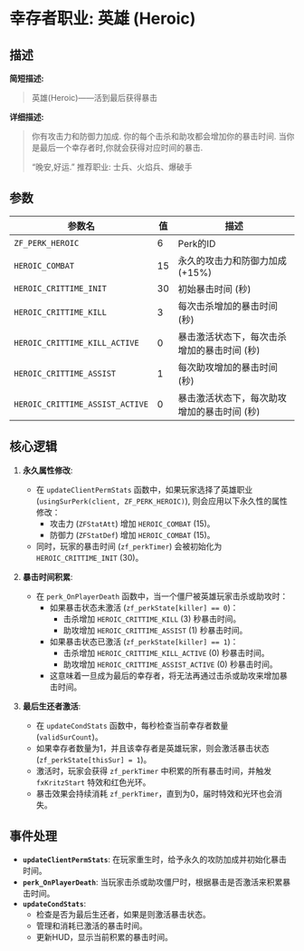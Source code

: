 # 幸存者职业: 英雄 (Heroic)

## 描述

**简短描述:**
> 英雄(Heroic)——活到最后获得暴击

**详细描述:**
> 你有攻击力和防御力加成. 
> 你的每个击杀和助攻都会增加你的暴击时间. 
> 当你是最后一个幸存者时,你就会获得对应时间的暴击. 
> 
> “晚安,好运.” 
> 推荐职业: 士兵、火焰兵、爆破手

## 参数

| 参数名 | 值 | 描述 |
| --- | --- | --- |
| `ZF_PERK_HEROIC` | 6 | Perk的ID |
| `HEROIC_COMBAT` | 15 | 永久的攻击力和防御力加成 (+15%) |
| `HEROIC_CRITTIME_INIT` | 30 | 初始暴击时间 (秒) |
| `HEROIC_CRITTIME_KILL` | 3 | 每次击杀增加的暴击时间 (秒) |
| `HEROIC_CRITTIME_KILL_ACTIVE` | 0 | 暴击激活状态下，每次击杀增加的暴击时间 (秒) |
| `HEROIC_CRITTIME_ASSIST` | 1 | 每次助攻增加的暴击时间 (秒) |
| `HEROIC_CRITTIME_ASSIST_ACTIVE` | 0 | 暴击激活状态下，每次助攻增加的暴击时间 (秒) |

## 核心逻辑

1.  **永久属性修改**:
    *   在 `updateClientPermStats` 函数中，如果玩家选择了英雄职业 (`usingSurPerk(client, ZF_PERK_HEROIC)`), 则会应用以下永久性的属性修改：
        *   攻击力 (`ZFStatAtt`) 增加 `HEROIC_COMBAT` (15)。
        *   防御力 (`ZFStatDef`) 增加 `HEROIC_COMBAT` (15)。
    *   同时，玩家的暴击时间 (`zf_perkTimer`) 会被初始化为 `HEROIC_CRITTIME_INIT` (30)。

2.  **暴击时间积累**:
    *   在 `perk_OnPlayerDeath` 函数中，当一个僵尸被英雄玩家击杀或助攻时：
        *   如果暴击状态未激活 (`zf_perkState[killer] == 0`)：
            *   击杀增加 `HEROIC_CRITTIME_KILL` (3) 秒暴击时间。
            *   助攻增加 `HEROIC_CRITTIME_ASSIST` (1) 秒暴击时间。
        *   如果暴击状态已激活 (`zf_perkState[killer] == 1`)：
            *   击杀增加 `HEROIC_CRITTIME_KILL_ACTIVE` (0) 秒暴击时间。
            *   助攻增加 `HEROIC_CRITTIME_ASSIST_ACTIVE` (0) 秒暴击时间。
        *   这意味着一旦成为最后的幸存者，将无法再通过击杀或助攻来增加暴击时间。

3.  **最后生还者激活**:
    *   在 `updateCondStats` 函数中，每秒检查当前幸存者数量 (`validSurCount`)。
    *   如果幸存者数量为1，并且该幸存者是英雄玩家，则会激活暴击状态 (`zf_perkState[thisSur] = 1`)。
    *   激活时，玩家会获得 `zf_perkTimer` 中积累的所有暴击时间，并触发 `fxKritzStart` 特效和红色光环。
    *   暴击效果会持续消耗 `zf_perkTimer`，直到为0，届时特效和光环也会消失。

## 事件处理

*   **`updateClientPermStats`**: 在玩家重生时，给予永久的攻防加成并初始化暴击时间。
*   **`perk_OnPlayerDeath`**: 当玩家击杀或助攻僵尸时，根据暴击是否激活来积累暴击时间。
*   **`updateCondStats`**:
    *   检查是否为最后生还者，如果是则激活暴击状态。
    *   管理和消耗已激活的暴击时间。
    *   更新HUD，显示当前积累的暴击时间。
